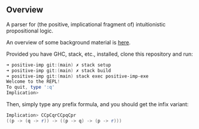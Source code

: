 ## Overview

A parser for (the positive, implicational fragment of) intuitionistic propositional logic.

An overview of some background material is [here](https://alexander-read.github.io/parsing-prefix.html).

Provided you have GHC, stack, etc., installed, clone this repository and run:

```powershell
➜ positive-imp git:(main) ✗ stack setup
➜ positive-imp git:(main) ✗ stack build
➜ positive-imp git:(main) stack exec positive-imp-exe
Welcome to the REPL!
To quit, type ':q'
Implication>
```

Then, simply type any prefix formula, and you should get the infix variant:

```powershell
Implication> CCpCqrCCpqCpr
((p -> (q -> r)) -> ((p -> q) -> (p -> r)))
```
